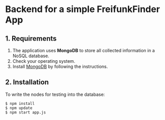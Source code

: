 # Backend for a simple FreifunkFinder App

## 1. Requirements

1. The application uses **MongoDB** to store all collected information in a NoSQL database.
  1. Check your operating system.
  2. Install [MongoDB](https://docs.mongodb.org/manual/installation/) by following the instructions.

## 2. Installation

To write the nodes for testing into the database:
```
$ npm install
$ npm update
$ npm start app.js
```

